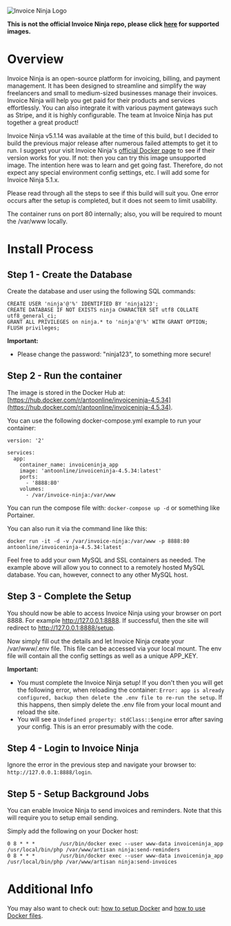 ![Invoice Ninja Logo](https://anto.online/wp-content/uploads/2021/03/Invoice-Ninja-Header-Logo.png)

**This is not the official Invoice Ninja repo, please click [here](https://hub.docker.com/r/invoiceninja/invoiceninja) for supported images.**

# Overview #

Invoice Ninja is an open-source platform for invoicing, billing, and payment management. It has been designed to streamline and simplify the way freelancers and small to medium-sized businesses manage their invoices. Invoice Ninja will help you get paid for their products and services effortlessly. You can also integrate it with various payment gateways such as Stripe, and it is highly configurable. The team at Invoice Ninja has put together a great product!

Invoice Ninja v5.1.14 was available at the time of this build, but I decided to build the previous major release after numerous failed attempts to get it to run. I suggest your visit Invoice Ninja's [official Docker page](https://hub.docker.com/r/invoiceninja/invoiceninja) to see if their version works for you. If not: then you can try this image unsupported image. The intention here was to learn and get going fast. Therefore, do not expect any special environment config settings, etc. I will add some for Invoice Ninja 5.1.x.

Please read through all the steps to see if this build will suit you. One error occurs after the setup is completed, but it does not seem to limit usability.

The container runs on port 80 internally; also, you will be required to mount the /var/www locally.

# Install Process #

## Step 1 - Create the Database ##

Create the database and user using the following SQL commands:

````
CREATE USER 'ninja'@'%' IDENTIFIED BY 'ninja123';
CREATE DATABASE IF NOT EXISTS ninja CHARACTER SET utf8 COLLATE utf8_general_ci;
GRANT ALL PRIVILEGES on ninja.* to 'ninja'@'%' WITH GRANT OPTION;
FLUSH privileges;
````

**Important:**
- Please change the password: "ninja123", to something more secure!

## Step 2 - Run the container ##

The image is stored in the Docker Hub at: [https://hub.docker.com/r/antoonline/invoiceninja-4.5.34](https://hub.docker.com/r/antoonline/invoiceninja-4.5.34).

You can use the following docker-compose.yml example to run your container:

````
version: '2'

services:
  app:
    container_name: invoiceninja_app
    image: 'antoonline/invoiceninja-4.5.34:latest'
    ports:
      - '8888:80'
    volumes:
      - /var/invoice-ninja:/var/www
````

You can run the compose file with: ````docker-compose up -d```` or something like Portainer.

You can also run it via the command line like this:

````
docker run -it -d -v /var/invoice-ninja:/var/www -p 8888:80 antoonline/invoiceninja-4.5.34:latest
````

Feel free to add your own MySQL and SSL containers as needed. The example above will allow you to connect to a remotely hosted MySQL database. You can, however, connect to any other MySQL host.

## Step 3 - Complete the Setup ##

You should now be able to access Invoice Ninja using your browser on port 8888. For example http://127.0.0.1:8888. If successful, then the site will redirect to http://127.0.0.1:8888/setup.

Now simply fill out the details and let Invoice Ninja create your /var/www/.env file. This file can be accessed via your local mount. The env file will contain all the config settings as well as a unique APP_KEY.

**Important:**
- You must complete the Invoice Ninja setup! If you don't then you will get the following error, when reloading the container:
````Error: app is already configured, backup then delete the .env file to re-run the setup````. If this happens, then simply delete the .env file from your local mount and reload the site.
- You will see a ````Undefined property: stdClass::$engine```` error after saving your config. This is an error presumably with the code.

## Step 4 - Login to Invoice Ninja ##

Ignore the error in the previous step and navigate your browser to: ````http://127.0.0.1:8888/login````.

## Step 5 - Setup Background Jobs

You can enable Invoice Ninja to send invoices and reminders. Note that this will require you to setup email sending.

Simply add the following on your Docker host:

````
0 8 * * *        /usr/bin/docker exec --user www-data invoiceninja_app /usr/local/bin/php /var/www/artisan ninja:send-reminders
0 8 * * *        /usr/bin/docker exec --user www-data invoiceninja_app /usr/local/bin/php /var/www/artisan ninja:send-invoices
````

# Additional Info # 

You may also want to check out: [how to setup Docker](https://anto.online/guides/setup-docker/) and [how to use Docker files](https://anto.online/guides/how-to-use-dockerfiles-in-docker/).
